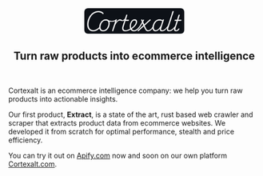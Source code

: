 <div align="center">
    <img src="https://github.com/cortexalt/public_assets/blob/ea2ce79b9c26d60f52cc712ae454b820cde37eed/logo/cortexalt_wordmark_for_github.png?raw=true" alt="Cortexalt logo" width="200"/>
</div>

<div align="center">
    <h2>Turn raw products into ecommerce intelligence</h2>
</div>

<br>

Cortexalt is an ecommerce intelligence company: we help you turn raw products into actionable insights.

Our first product, **Extract**, is a state of the art, rust based web crawler and scraper that extracts product data from ecommerce websites. We developed it from scratch for optimal performance, stealth and price efficiency.

You can try it out on [Apify.com](https://apify.com/cortexalt) now and soon on our own platform [Cortexalt.com](https://cortexalt.com).
